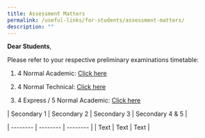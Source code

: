 ```yaml
---
title: Assessment Matters
permalink: /useful-links/for-students/assessment-matters/
description: ""
---
```

**Dear Students**, 

Please refer to your respective preliminary examinations timetable:

1) 4 Normal Academic: [Click here](/files/2023%20prelims%204n-examination%20schedule%20v2.pdf)

2) 4 Normal Technical: [Click here](/files/2023%20prelims%204nt%20examination%20schedule.pdf)

3) 4 Express / 5 Normal Academic: [Click here](/files/2023-prelims-4e5n-examination%20schedule%20-v2.pdf)


| Secondary 1 | Secondary 2 | Secondary 3 | Secondary 4 & 5 |

| -------- | -------- | -------- |
| Text     | Text     | Text     |